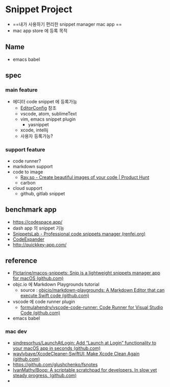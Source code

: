 # Snippet Project
- ==내가 사용하기 편리한 snippet manager mac app ==
- mac app store 에 등록 목적

## Name
- emacs babel  


## spec
### main feature
- 에디터 code snippet 에 등록가능
	- [EditorConfig](https://editorconfig.org/) 참조
	- vscode, atom, sublimeText
	- vim, emacs snippet plugin
		- yasnippet
	- xcode, intellij
	- 사용자 등록가능?

		
### support feature
- code runner?
- markdown support
- code to image
	- [Ray.so - Create beautiful images of your code | Product Hunt](https://www.producthunt.com/posts/ray-so-by-raycast)
	- carbon 
- cloud support 
	- github, gitlab snippet
## benchmark app
- https://codespace.app/
- dash app 의 snippet 기능 
- [SnippetsLab - Professional code snippets manager (renfei.org)](http://www.renfei.org/snippets-lab/)
- [CodeExpander](https://codeexpander.com/)
- http://quickkey-app.com/


## reference
- [Pictarine/macos-snippets: Snip is a lightweight snippets manager app for macOS (github.com)](https://github.com/Pictarine/macos-snippets)
- objc.io 에 Markdown Playgrounds tutorial
	- source : [objcio/markdown-playgrounds: A Markdown Editor that can execute Swift code (github.com)](https://github.com/objcio/markdown-playgrounds)
- vscode 에 code runner plugin
	- [formulahendry/vscode-code-runner: Code Runner for Visual Studio Code (github.com)](https://github.com/formulahendry/vscode-code-runner)
- emacs babel 
### mac dev
- [sindresorhus/LaunchAtLogin: Add “Launch at Login” functionality to your macOS app in seconds (github.com)](https://github.com/sindresorhus/LaunchAtLogin)
- [waylybaye/XcodeCleaner-SwiftUI: Make Xcode Clean Again (github.com)](https://github.com/waylybaye/XcodeCleaner-SwiftUI)
- https://github.com/glushchenko/fsnotes
- [IvanMathy/Boop: A scriptable scratchpad for developers. In slow yet steady progress. (github.com)](https://github.com/IvanMathy/Boop)
- 
